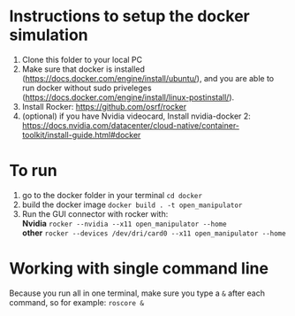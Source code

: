 # Instructions to setup the docker simulation

1. Clone this folder to your local PC
2. Make sure that docker is installed (https://docs.docker.com/engine/install/ubuntu/), and you are able to run docker without sudo priveleges (https://docs.docker.com/engine/install/linux-postinstall/).
3. Install Rocker: https://github.com/osrf/rocker
4. (optional) if you have Nvidia videocard, Install nvidia-docker 2: https://docs.nvidia.com/datacenter/cloud-native/container-toolkit/install-guide.html#docker

# To run
1. go to the docker folder in your terminal `cd docker`
2. build the docker image `docker build . -t open_manipulator`
3. Run the GUI connector with rocker with:\
**Nvidia** `rocker --nvidia --x11 open_manipulator --home`\
**other** `rocker --devices /dev/dri/card0 --x11 open_manipulator --home`

# Working with single command line
Because you run all in one terminal, make sure you type a `&` after each command, so for example: `roscore &`
